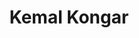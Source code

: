 ---
layout: lab_member
category: Undergraduate
title: Kemal Kongar
# degree: 
photo: placeholder.png
# cv: 
social:
  github_username: kemalkongar
#  linkedin_username: 
# instagram_username:
personal_webpage: https://www.kemalkongar.com/
# current_focus:
# research_interests:

# academic_record:
#   -
# publications:
#   - hold
#   - hold
#   - hold
---